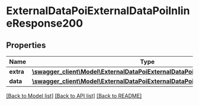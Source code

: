 # ExternalDataPoiExternalDataPoiInlineResponse200

## Properties
Name | Type | Description | Notes
------------ | ------------- | ------------- | -------------
**extra** | [**\swagger_client\Model\ExternalDataPoiExternalDataPoiExtraBody**](ExternalDataPoiExternalDataPoiExtraBody.md) |  | [optional] 
**data** | [**\swagger_client\Model\ExternalDataPoiExternalDataPoiInlineResponse200Data**](ExternalDataPoiExternalDataPoiInlineResponse200Data.md) |  | [optional] 

[[Back to Model list]](../README.md#documentation-for-models) [[Back to API list]](../README.md#documentation-for-api-endpoints) [[Back to README]](../README.md)

